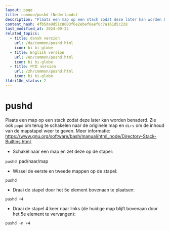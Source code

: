 ```yaml
---
layout: page
title: common/pushd (Nederlands)
description: "Plaats een map op een stack zodat deze later kan worden benaderd."
content_hash: 4fb5da9d51c8083f6e2ebef6aef8c7a161d5c228
last_modified_at: 2024-09-22
related_topics:
  - title: dansk version
    url: /da/common/pushd.html
    icon: bi bi-globe
  - title: English version
    url: /en/common/pushd.html
    icon: bi bi-globe
  - title: 中文 version
    url: /zh/common/pushd.html
    icon: bi bi-globe
tldri18n_status: 2
---
```

# pushd

Plaats een map op een stack zodat deze later kan worden benaderd.
Zie ook `popd` om terug te schakelen naar de originele map en `dirs` om de inhoud van de mapstapel weer te geven.
Meer informatie: <https://www.gnu.org/software/bash/manual/html_node/Directory-Stack-Builtins.html>.

- Schakel naar een map en zet deze op de stapel:

`pushd `<span class="tldr-var badge badge-pill bg-dark-lm bg-white-dm text-white-lm text-dark-dm font-weight-bold">pad/naar/map</span>

- Wissel de eerste en tweede mappen op de stapel:

`pushd`

- Draai de stapel door het 5e element bovenaan te plaatsen:

`pushd +4`

- Draai de stapel 4 keer naar links (de huidige map blijft bovenaan door het 5e element te vervangen):

`pushd -n +4`
